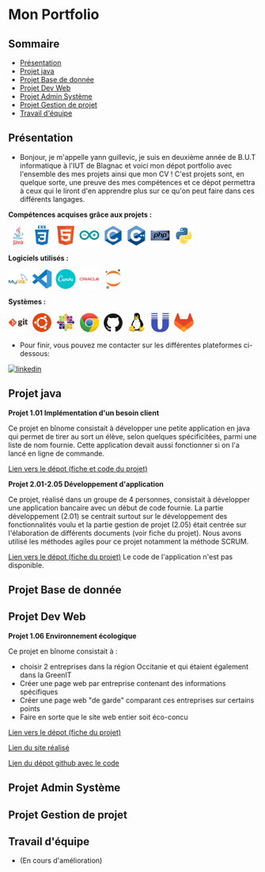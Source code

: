 # Mon Portfolio
## Sommaire

 - [Présentation](#Présentation)
 - [Projet java](#Projet-java)
 - [Projet Base de donnée](#Projet-Base-de-donnée)
 - [Projet Dev Web](#Projet-Dev-Web)
 - [Projet Admin Système](#Projet-Admin-Système)
 - [Projet Gestion de projet](#Projet-Gestion-de-projet)
 - [Travail d'équipe](#Travail-d'équipe)

## Présentation
- Bonjour, je m'appelle yann guillevic, je suis en deuxième année de B.U.T informatique à l'IUT de Blagnac et voici mon dépot portfolio avec l'ensemble des mes projets ainsi que mon CV ! 
C'est projets sont, en quelque sorte, une preuve des mes compétences et ce dépot permettra à ceux qui le liront d'en apprendre plus sur ce qu'on peut faire dans ces différents langages.

<b>Compétences acquises grâce aux projets :</b>
<p>
  <img src="https://github.com/devicons/devicon/blob/master/icons/java/java-original-wordmark.svg" title="Java" alt="Java" width="40" height="40"/>&nbsp;
  <img src="https://github.com/devicons/devicon/blob/master/icons/css3/css3-plain-wordmark.svg"  title="CSS3" alt="CSS" width="40" height="40"/>&nbsp;
  <img src="https://github.com/devicons/devicon/blob/master/icons/html5/html5-original.svg" title="HTML5" alt="HTML" width="40" height="40"/>&nbsp;
  <img src="https://github.com/devicons/devicon/blob/master/icons/arduino/arduino-original.svg" title="Arduino" **alt="arduino" width="40" height="40"/>&nbsp;
  <img src="https://github.com/devicons/devicon/blob/master/icons/c/c-original.svg" title="C" **alt="C" width="40" height="40"/>&nbsp;
  <img src="https://github.com/devicons/devicon/blob/master/icons/cplusplus/cplusplus-original.svg" title="C++" **alt="C++" width="40" height="40"/>&nbsp;
  <img src="https://github.com/devicons/devicon/blob/master/icons/php/php-original.svg" title="PHP" **alt="php" width="40" height="40"/>&nbsp;
  <img src="https://github.com/devicons/devicon/blob/master/icons/python/python-original.svg" title="Python" **alt="python" width="40" height="40"/>&nbsp;
</p>

<b>Logiciels utilisés :</b>
<p>
  <img src="https://github.com/devicons/devicon/blob/master/icons/mysql/mysql-original-wordmark.svg" title="MySQL"  alt="MySQL" width="40" height="40"/>&nbsp;
  <img src="https://github.com/devicons/devicon/blob/master/icons/vscode/vscode-original.svg" title="VSCode" **alt="vscode" width="40" height="40"/>&nbsp;
  <img src="https://github.com/devicons/devicon/blob/master/icons/canva/canva-original.svg" title="Canva" **alt="canva" width="40" height="40"/>&nbsp;
  <img src="https://github.com/devicons/devicon/blob/master/icons/oracle/oracle-original.svg" title="Oracle" **alt="Oracle" width="40" height="40"/>&nbsp;
  <img src="https://github.com/devicons/devicon/blob/master/icons/jupyter/jupyter-original.svg" title="Jupyter" **alt="Jupyter" width="40" height="40"/>&nbsp;
</p>

<b>Systèmes :</b>
<p>
  <img src="https://github.com/devicons/devicon/blob/master/icons/git/git-original-wordmark.svg" title="Git" **alt="Git" width="40" height="40"/>&nbsp;
  <img src="https://github.com/devicons/devicon/blob/master/icons/ubuntu/ubuntu-plain.svg" title="Ubuntu" **alt="Ubuntu" width="40" height="40"/>&nbsp;
  <img src="https://github.com/devicons/devicon/blob/master/icons/centos/centos-original.svg" title="CentOS" **alt="CentOS" width="40" height="40"/>&nbsp;
  <img src="https://github.com/devicons/devicon/blob/master/icons/chrome/chrome-original.svg" title="Chrome" **alt="Chrome" width="40" height="40"/>&nbsp;
  <img src="https://github.com/devicons/devicon/blob/master/icons/github/github-original.svg" title="GitHub" **alt="GitHub" width="40" height="40"/>&nbsp;
  <img src="https://github.com/devicons/devicon/blob/master/icons/linux/linux-original.svg" title="Linux" **alt="Linux" width="40" height="40"/>&nbsp;
  <img src="https://github.com/devicons/devicon/blob/master/icons/unix/unix-original.svg" title="Unix" **alt="unix" width="40" height="40"/>&nbsp;
  <img src="https://github.com/devicons/devicon/blob/master/icons/gitlab/gitlab-original.svg" title="Gitlab" **alt="gitlab" width="40" height="40"/>&nbsp;
</p>


- Pour finir, vous pouvez me contacter sur les différentes plateformes ci-dessous:

[![linkedin](https://img.shields.io/badge/linkedin--lightgrey?style=social&logo=linkedin)](https://www.linkedin.com/in/yann-guillevic-876769252/)

## Projet java
<b>Projet 1.01 Implémentation d'un besoin client</b>

Ce projet en bînome consistait à développer une petite application en java qui permet de tirer au sort un élève, selon quelques spécificitées, parmi une liste de nom fournie. Cette application devait aussi fonctionner si on l'a lancé en ligne de commande.

<a href="https://github.com/Yann-cmd/Portfolio/tree/main/Projet%20java/1.01%20Impl%C3%A9mentation%20d'un%20besoin%20client">Lien vers le dépot (fiche et code du projet)</a>

<b>Projet 2.01-2.05 Développement d'application</b>

Ce projet, réalisé dans un groupe de 4 personnes, consistait à développer une application bancaire avec un début de code fournie. La partie développement (2.01) se centrait surtout sur le développement des fonctionnalités voulu et la partie gestion de projet (2.05) était centrée sur l'élaboration de différents documents (voir fiche du projet). Nous avons utilisé les méthodes agiles pour ce projet notamment la méthode SCRUM.

<a href="https://github.com/Yann-cmd/Portfolio/tree/main/Projet%20java/2.01%20-%202.5%20D%C3%A9veloppement%20d'application">Lien vers le dépot (fiche du projet)</a>
Le code de l'application n'est pas disponible.

## Projet Base de donnée
## Projet Dev Web
<b>Projet 1.06 Environnement écologique</b> 

Ce projet en bînome consistait à : 
  - choisir 2 entreprises dans la région Occitanie et qui étaient également dans la GreenIT
  - Créer une page web par entreprise contenant des informations spécifiques
  - Créer une page web "de garde" comparant ces entreprises sur certains points
  - Faire en sorte que le site web entier soit éco-concu

<a href="https://github.com/Yann-cmd/Portfolio/tree/main/Projet%20Developpement%20Web/1.06%20Environnement%20%C3%A9cologique">Lien vers le dépot (fiche du projet)</a>

<a href="https://yann-cmd.github.io/sitewebsae6.github.io/">Lien du site réalisé</a>

<a href="https://github.com/Yann-cmd/sitewebsae6.github.io">Lien du dépot github avec le code</a>

## Projet Admin Système
## Projet Gestion de projet
## Travail d'équipe
- (En cours d'amélioration)
